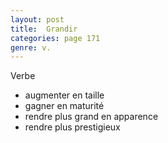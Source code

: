 ```yaml
---
layout: post
title:  Grandir
categories: page 171
genre: v.
---
```


Verbe
- augmenter en taille
- gagner en maturité
- rendre plus grand en apparence
- rendre plus prestigieux
